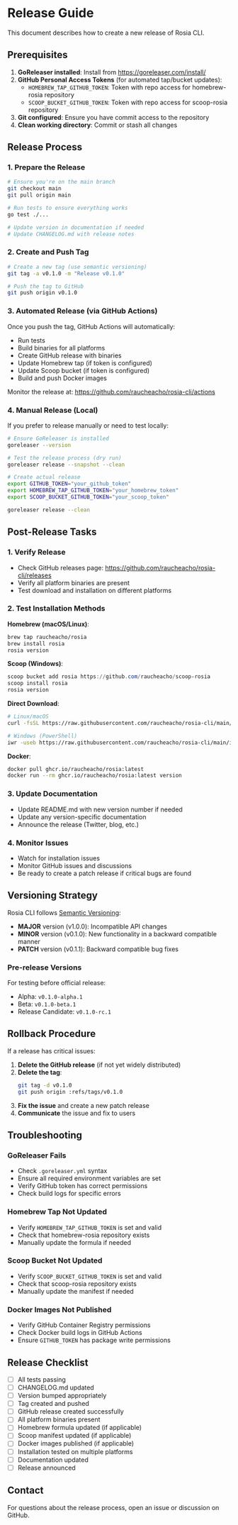 # Release Guide

This document describes how to create a new release of Rosia CLI.

## Prerequisites

1. **GoReleaser installed**: Install from https://goreleaser.com/install/
2. **GitHub Personal Access Tokens** (for automated tap/bucket updates):
   - `HOMEBREW_TAP_GITHUB_TOKEN`: Token with repo access for homebrew-rosia repository
   - `SCOOP_BUCKET_GITHUB_TOKEN`: Token with repo access for scoop-rosia repository
3. **Git configured**: Ensure you have commit access to the repository
4. **Clean working directory**: Commit or stash all changes

## Release Process

### 1. Prepare the Release

```bash
# Ensure you're on the main branch
git checkout main
git pull origin main

# Run tests to ensure everything works
go test ./...

# Update version in documentation if needed
# Update CHANGELOG.md with release notes
```

### 2. Create and Push Tag

```bash
# Create a new tag (use semantic versioning)
git tag -a v0.1.0 -m "Release v0.1.0"

# Push the tag to GitHub
git push origin v0.1.0
```

### 3. Automated Release (via GitHub Actions)

Once you push the tag, GitHub Actions will automatically:
- Run tests
- Build binaries for all platforms
- Create GitHub release with binaries
- Update Homebrew tap (if token is configured)
- Update Scoop bucket (if token is configured)
- Build and push Docker images

Monitor the release at: https://github.com/raucheacho/rosia-cli/actions

### 4. Manual Release (Local)

If you prefer to release manually or need to test locally:

```bash
# Ensure GoReleaser is installed
goreleaser --version

# Test the release process (dry run)
goreleaser release --snapshot --clean

# Create actual release
export GITHUB_TOKEN="your_github_token"
export HOMEBREW_TAP_GITHUB_TOKEN="your_homebrew_token"
export SCOOP_BUCKET_GITHUB_TOKEN="your_scoop_token"

goreleaser release --clean
```

## Post-Release Tasks

### 1. Verify Release

- Check GitHub releases page: https://github.com/raucheacho/rosia-cli/releases
- Verify all platform binaries are present
- Test download and installation on different platforms

### 2. Test Installation Methods

**Homebrew (macOS/Linux)**:
```bash
brew tap raucheacho/rosia
brew install rosia
rosia version
```

**Scoop (Windows)**:
```powershell
scoop bucket add rosia https://github.com/raucheacho/scoop-rosia
scoop install rosia
rosia version
```

**Direct Download**:
```bash
# Linux/macOS
curl -fsSL https://raw.githubusercontent.com/raucheacho/rosia-cli/main/install.sh | bash

# Windows (PowerShell)
iwr -useb https://raw.githubusercontent.com/raucheacho/rosia-cli/main/install.ps1 | iex
```

**Docker**:
```bash
docker pull ghcr.io/raucheacho/rosia:latest
docker run --rm ghcr.io/raucheacho/rosia:latest version
```

### 3. Update Documentation

- Update README.md with new version number if needed
- Update any version-specific documentation
- Announce the release (Twitter, blog, etc.)

### 4. Monitor Issues

- Watch for installation issues
- Monitor GitHub issues and discussions
- Be ready to create a patch release if critical bugs are found

## Versioning Strategy

Rosia CLI follows [Semantic Versioning](https://semver.org/):

- **MAJOR** version (v1.0.0): Incompatible API changes
- **MINOR** version (v0.1.0): New functionality in a backward compatible manner
- **PATCH** version (v0.1.1): Backward compatible bug fixes

### Pre-release Versions

For testing before official release:
- Alpha: `v0.1.0-alpha.1`
- Beta: `v0.1.0-beta.1`
- Release Candidate: `v0.1.0-rc.1`

## Rollback Procedure

If a release has critical issues:

1. **Delete the GitHub release** (if not yet widely distributed)
2. **Delete the tag**:
   ```bash
   git tag -d v0.1.0
   git push origin :refs/tags/v0.1.0
   ```
3. **Fix the issue** and create a new patch release
4. **Communicate** the issue and fix to users

## Troubleshooting

### GoReleaser Fails

- Check `.goreleaser.yml` syntax
- Ensure all required environment variables are set
- Verify GitHub token has correct permissions
- Check build logs for specific errors

### Homebrew Tap Not Updated

- Verify `HOMEBREW_TAP_GITHUB_TOKEN` is set and valid
- Check that homebrew-rosia repository exists
- Manually update the formula if needed

### Scoop Bucket Not Updated

- Verify `SCOOP_BUCKET_GITHUB_TOKEN` is set and valid
- Check that scoop-rosia repository exists
- Manually update the manifest if needed

### Docker Images Not Published

- Verify GitHub Container Registry permissions
- Check Docker build logs in GitHub Actions
- Ensure `GITHUB_TOKEN` has package write permissions

## Release Checklist

- [ ] All tests passing
- [ ] CHANGELOG.md updated
- [ ] Version bumped appropriately
- [ ] Tag created and pushed
- [ ] GitHub release created successfully
- [ ] All platform binaries present
- [ ] Homebrew formula updated (if applicable)
- [ ] Scoop manifest updated (if applicable)
- [ ] Docker images published (if applicable)
- [ ] Installation tested on multiple platforms
- [ ] Documentation updated
- [ ] Release announced

## Contact

For questions about the release process, open an issue or discussion on GitHub.

